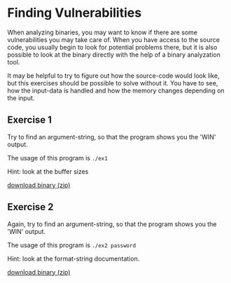 Finding Vulnerabilities
=======================

When analyzing binaries, you may want to know if there are some vulnerabilities you may take care of.
When you have access to the source code, you usually begin to look for potential problems there, but it is also possible to look at the binary directly with the help of a binary analyzation tool.

It may be helpful to try to figure out how the source-code would look like, but this exercises should be possible to solve without it. You have to see, how the input-data is handled and how the memory changes depending on the input.


Exercise 1
----------

Try to find an argument-string, so that the program shows you the 'WIN' output.

The usage of this program is `./ex1`

Hint: look at the buffer sizes

[download binary (zip)](ex1.zip)

Exercise 2
----------

Again, try to find an argument-string, so that the program shows you the 'WIN' output.

The usage of this program is `./ex2 password`

Hint: look at the format-string documentation.

[download binary (zip)](ex2.zip)

